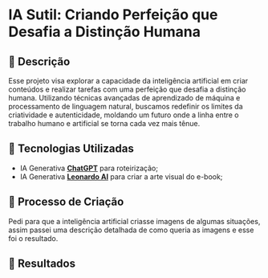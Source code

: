 
# IA Sutil: Criando Perfeição que Desafia a Distinção Humana 

## 📒 Descrição
Esse projeto visa explorar a capacidade da inteligência artificial em criar conteúdos e realizar tarefas com uma perfeição que desafia a distinção humana. Utilizando técnicas avançadas de aprendizado de máquina e processamento de linguagem natural, buscamos redefinir os limites da criatividade e autenticidade, moldando um futuro onde a linha entre o trabalho humano e artificial se torna cada vez mais tênue.

## 🤖 Tecnologias Utilizadas
- IA Generativa **[ChatGPT](https://chat.openai.com)** para roteirização;
- IA Generativa **[Leonardo AI](https://leonardo.ai)** para criar a arte visual do e-book;

## 🧐 Processo de Criação
Pedi para que a inteligência artificial criasse imagens de algumas situações, assim passei uma descrição detalhada de como queria as imagens e esse foi o resultado.

## 🚀 Resultados
